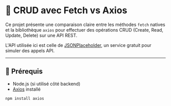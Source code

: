 # 📡 CRUD avec Fetch vs Axios

Ce projet présente une comparaison claire entre les méthodes `fetch` natives et la bibliothèque `axios` pour effectuer des opérations CRUD (Create, Read, Update, Delete) sur une API REST.

L'API utilisée ici est celle de [JSONPlaceholder](https://jsonplaceholder.typicode.com/users), un service gratuit pour simuler des appels API.

---

## 🔧 Prérequis

- Node.js (si utilisé côté backend)
- [Axios](https://github.com/axios/axios) installé

```bash
npm install axios
